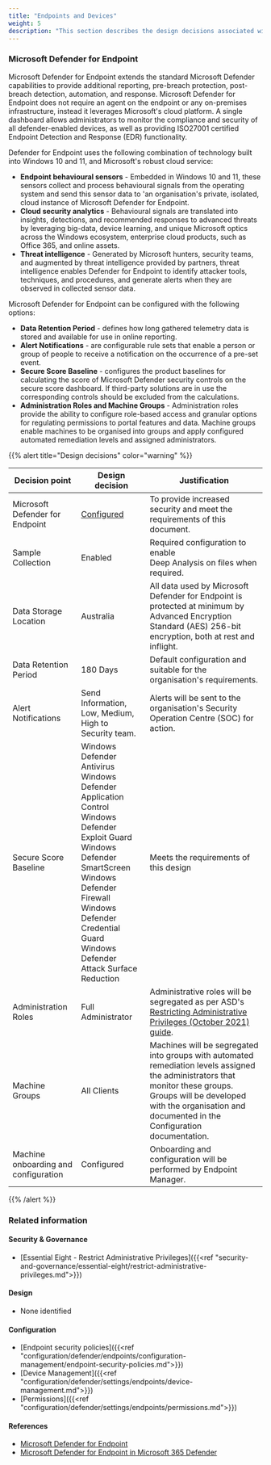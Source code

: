 ```yaml
---
title: "Endpoints and Devices"
weight: 5
description: "This section describes the design decisions associated with managing endpoint security for system(s) built using ASD's Blueprint for Secure Cloud."
---
```


### Microsoft Defender for Endpoint

Microsoft Defender for Endpoint extends the standard Microsoft Defender capabilities to provide additional reporting, pre-breach protection, post-breach detection, automation, and response. Microsoft Defender for Endpoint does not require an agent on the endpoint or any on-premises infrastructure, instead it leverages Microsoft's cloud platform. A single dashboard allows administrators to monitor the compliance and security of all defender-enabled devices, as well as providing ISO27001 certified Endpoint Detection and Response (EDR) functionality.

Defender for Endpoint uses the following combination of technology built into Windows 10 and 11, and Microsoft's robust cloud service:

* **Endpoint behavioural sensors** - Embedded in Windows 10 and 11, these sensors collect and process behavioural signals from the operating system and send this sensor data to 'an organisation's private, isolated, cloud instance of Microsoft Defender for Endpoint.
* **Cloud security analytics** - Behavioural signals are translated into insights, detections, and recommended responses to advanced threats by leveraging big-data, device learning, and unique Microsoft optics across the Windows ecosystem, enterprise cloud products, such as Office 365, and online assets.
* **Threat intelligence** - Generated by Microsoft hunters, security teams, and augmented by threat intelligence provided by partners, threat intelligence enables Defender for Endpoint to identify attacker tools, techniques, and procedures, and generate alerts when they are observed in collected sensor data.

Microsoft Defender for Endpoint can be configured with the following options:

* **Data Retention Period** - defines how long gathered telemetry data is stored and available for use in online reporting.
* **Alert Notifications** - are configurable rule sets that enable a person or group of people to receive a notification on the occurrence of a pre-set event.
* **Secure Score Baseline** - configures the product baselines for calculating the score of Microsoft Defender security controls on the secure score dashboard. If third-party solutions are in use the corresponding controls should be excluded from the calculations.
* **Administration Roles and Machine Groups** - Administration roles provide the ability to configure role-based access and granular options for regulating permissions to portal features and data. Machine groups enable machines to be organised into groups and apply configured automated remediation levels and assigned administrators.

{{% alert title="Design decisions" color="warning" %}}

| Decision point                       | Design decision                                                                                                                                                                                                                                                                           | Justification                                                                                                                                                                                                                                                                                                     |
| ------------------------------------ | ----------------------------------------------------------------------------------------------------------------------------------------------------------------------------------------------------------------------------------------------------------------------------------------- | ----------------------------------------------------------------------------------------------------------------------------------------------------------------------------------------------------------------------------------------------------------------------------------------------------------------- |
| Microsoft Defender for Endpoint      | [Configured](https://security.microsoft.com/securitysettings)                                                                                                                                                                                                                             | To provide increased security and meet the requirements of this document.                                                                                                                                                                                                                                         |
| Sample Collection                    | Enabled                                                                                                                                                                                                                                                                                   | Required configuration to enable<br>Deep Analysis on files when required.                                                                                                                                                                                                                                         |
| Data Storage Location                | Australia                                                                                                                                                                                                                                                                                 | All data used by Microsoft Defender for Endpoint is protected at minimum by Advanced Encryption Standard (AES) 256-bit encryption, both at rest and inflight.                                                                                                                                                     |
| Data Retention Period                | 180 Days                                                                                                                                                                                                                                                                                  | Default configuration and suitable for the organisation's requirements.                                                                                                                                                                                                                                           |
| Alert Notifications                  | Send Information, Low, Medium, High to Security team.                                                                                                                                                                                                                                     | Alerts will be sent to the organisation's Security Operation Centre (SOC) for action.                                                                                                                                                                                                                             |
| Secure Score Baseline                | Windows Defender Antivirus<br>Windows Defender Application Control<br>Windows Defender Exploit Guard<br>Windows Defender SmartScreen<br>Windows Defender Firewall<br>Windows Defender Credential Guard<br>Windows Defender Attack Surface Reduction | Meets the requirements of this design                                                                                                                                                                                                                                                                             |
| Administration Roles                 | Full Administrator                                                                                                                                                                                                                                                                        | Administrative roles will be segregated as per ASD's [Restricting Administrative Privileges (October 2021) guide](https://www.cyber.gov.au/resources-business-and-government/maintaining-devices-and-systems/system-hardening-and-administration/system-administration/restricting-administrative-privileges). |
| Machine Groups                       | All Clients                                                                                                                                                                                                                                                                               | Machines will be segregated into groups with automated remediation levels assigned the administrators that monitor these groups. Groups will be developed with the organisation and documented in the Configuration documentation.                                                                                |
| Machine onboarding and configuration | Configured                                                                                                                                                                                                                                                                                | Onboarding and configuration will be performed by Endpoint Manager.                                                                                                                                                                                                                                               |

{{% /alert %}}

### Related information

#### Security & Governance

* [Essential Eight - Restrict Administrative Privileges]({{<ref "security-and-governance/essential-eight/restrict-administrative-privileges.md">}})

#### Design

* None identified

#### Configuration

* [Endpoint security policies]({{<ref "configuration/defender/endpoints/configuration-management/endpoint-security-policies.md">}})
* [Device Management]({{<ref "configuration/defender/settings/endpoints/device-management.md">}})
* [Permissions]({{<ref "configuration/defender/settings/endpoints/permissions.md">}})


#### References

* [Microsoft Defender for Endpoint](https://docs.microsoft.com/microsoft-365/security/defender-endpoint/microsoft-defender-endpoint)
* [Microsoft Defender for Endpoint in Microsoft 365 Defender](https://docs.microsoft.com/microsoft-365/security/defender/microsoft-365-security-center-mde)
